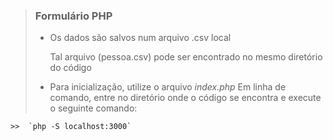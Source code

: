 > ### Formulário PHP
>
> - Os dados são salvos num arquivo .csv local
>
>   Tal arquivo (pessoa.csv) pode ser encontrado no mesmo diretório do código 
>
> - Para inicialização, utilize o arquivo *index.php*
>   Em linha de comando, entre no diretório onde o código se encontra e execute o seguinte comando:
>
    >>  `php -S localhost:3000`
>